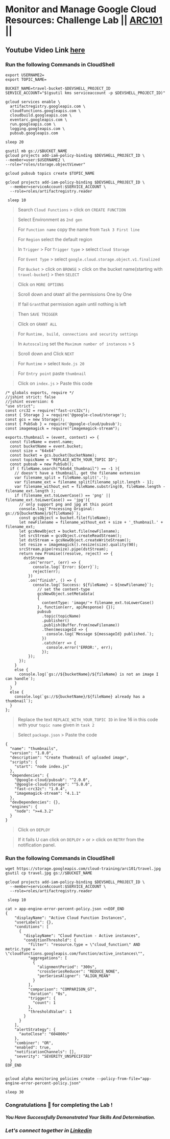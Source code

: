 # Monitor and Manage Google Cloud Resources: Challenge Lab || [ARC101](https://www.cloudskillsboost.google/focuses/60441?parent=catalog) ||

## Youtube Video Link [here]()

### Run the following Commands in CloudShell

```
export USERNAME2=
export TOPIC_NAME=
```
```
BUCKET_NAME=travel-bucket-$DEVSHELL_PROJECT_ID
SERVICE_ACCOUNT="$(gsutil kms serviceaccount -p $DEVSHELL_PROJECT_ID)"

gcloud services enable \
  artifactregistry.googleapis.com \
  cloudfunctions.googleapis.com \
  cloudbuild.googleapis.com \
  eventarc.googleapis.com \
  run.googleapis.com \
  logging.googleapis.com \
  pubsub.googleapis.com

sleep 20

gsutil mb gs://$BUCKET_NAME
gcloud projects add-iam-policy-binding $DEVSHELL_PROJECT_ID \
--member=user:$USERNAME2 \
--role="roles/storage.objectViewer"

gcloud pubsub topics create $TOPIC_NAME

gcloud projects add-iam-policy-binding $DEVSHELL_PROJECT_ID \
  --member=serviceAccount:$SERVICE_ACCOUNT \
  --role=roles/artifactregistry.reader

 sleep 10

```
> Search ```Cloud Functions``` > click on ```CREATE FUNCTION```

> Select Environment as ``2nd gen``

> For ``Function name`` copy the name from ``Task 3 First line``

> For ``Region`` select the default region

> In `Trigger` > For ``Trigger type`` > select ``Cloud Storage``

> For ``Event Type`` > select ``google.cloud.storage.object.v1.finalized``

> For ``Bucket`` > click on ```BROWSE``` > click on the bucket name(starting with ```travel-bucket```) > then ``SELECT``

> Click on `MORE OPTIONS`

> Scroll down and `GRANT` all the permissions One by One

> If fail ``Grant``that permission again until nothing is left

> Then ``SAVE TRIGGER``

> Click on ``GRANT ALL``

> For `` Runtime, build, connections and security settings ``

> In ``Autoscaling`` set the ```Maximum number of instances``` > `5`

> Scroll down and Click ```NEXT```

> For ``Runtime`` > select ``Node.js 20``

> For ``Entry point`` paste `thumbnail`

> Click on ``index.js`` > Paste this code
```
/* globals exports, require */
//jshint strict: false
//jshint esversion: 6
"use strict";
const crc32 = require("fast-crc32c");
const { Storage } = require('@google-cloud/storage');
const gcs = new Storage();
const { PubSub } = require('@google-cloud/pubsub');
const imagemagick = require("imagemagick-stream");

exports.thumbnail = (event, context) => {
  const fileName = event.name;
  const bucketName = event.bucket;
  const size = "64x64"
  const bucket = gcs.bucket(bucketName);
  const topicName = "REPLACE_WITH_YOUR_TOPIC ID";
  const pubsub = new PubSub();
  if ( fileName.search("64x64_thumbnail") == -1 ){
    // doesn't have a thumbnail, get the filename extension
    var filename_split = fileName.split('.');
    var filename_ext = filename_split[filename_split.length - 1];
    var filename_without_ext = fileName.substring(0, fileName.length - filename_ext.length );
    if (filename_ext.toLowerCase() == 'png' || filename_ext.toLowerCase() == 'jpg'){
      // only support png and jpg at this point
      console.log(`Processing Original: gs://${bucketName}/${fileName}`);
      const gcsObject = bucket.file(fileName);
      let newFilename = filename_without_ext + size + '_thumbnail.' + filename_ext;
      let gcsNewObject = bucket.file(newFilename);
      let srcStream = gcsObject.createReadStream();
      let dstStream = gcsNewObject.createWriteStream();
      let resize = imagemagick().resize(size).quality(90);
      srcStream.pipe(resize).pipe(dstStream);
      return new Promise((resolve, reject) => {
        dstStream
          .on("error", (err) => {
            console.log(`Error: ${err}`);
            reject(err);
          })
          .on("finish", () => {
            console.log(`Success: ${fileName} → ${newFilename}`);
              // set the content-type
              gcsNewObject.setMetadata(
              {
                contentType: 'image/'+ filename_ext.toLowerCase()
              }, function(err, apiResponse) {});
              pubsub
                .topic(topicName)
                .publisher()
                .publish(Buffer.from(newFilename))
                .then(messageId => {
                  console.log(`Message ${messageId} published.`);
                })
                .catch(err => {
                  console.error('ERROR:', err);
                });
          });
      });
    }
    else {
      console.log(`gs://${bucketName}/${fileName} is not an image I can handle`);
    }
  }
  else {
    console.log(`gs://${bucketName}/${fileName} already has a thumbnail`);
  }
};
```

> Replace the text ``REPLACE_WITH_YOUR_TOPIC ID`` in line 16 in this code with your ```topic name``` given in ```task 2```

> Select ``package.json`` > Paste the code
```
{
  "name": "thumbnails",
  "version": "1.0.0",
  "description": "Create Thumbnail of uploaded image",
  "scripts": {
    "start": "node index.js"
  },
  "dependencies": {
    "@google-cloud/pubsub": "^2.0.0",
    "@google-cloud/storage": "^5.0.0",
    "fast-crc32c": "1.0.4",
    "imagemagick-stream": "4.1.1"
  },
  "devDependencies": {},
  "engines": {
    "node": ">=4.3.2"
  }
}
```

> Click on `DEPLOY`

> If it fails U can click on ``DEPLOY`` > or > click on ``RETRY`` from the notification panel.

### Run the following Commands in CloudShell
```
wget https://storage.googleapis.com/cloud-training/arc101/travel.jpg
gsutil cp travel.jpg gs://$BUCKET_NAME

gcloud projects add-iam-policy-binding $DEVSHELL_PROJECT_ID \
  --member=serviceAccount:$SERVICE_ACCOUNT \
  --role=roles/artifactregistry.reader

 sleep 10

cat > app-engine-error-percent-policy.json <<EOF_END
{
    "displayName": "Active Cloud Function Instances",
    "userLabels": {},
    "conditions": [
      {
        "displayName": "Cloud Function - Active instances",
        "conditionThreshold": {
          "filter": "resource.type = \"cloud_function\" AND metric.type = \"cloudfunctions.googleapis.com/function/active_instances\"",
          "aggregations": [
            {
              "alignmentPeriod": "300s",
              "crossSeriesReducer": "REDUCE_NONE",
              "perSeriesAligner": "ALIGN_MEAN"
            }
          ],
          "comparison": "COMPARISON_GT",
          "duration": "0s",
          "trigger": {
            "count": 1
          },
          "thresholdValue": 1
        }
      }
    ],
    "alertStrategy": {
      "autoClose": "604800s"
    },
    "combiner": "OR",
    "enabled": true,
    "notificationChannels": [],
    "severity": "SEVERITY_UNSPECIFIED"
  }
EOF_END


gcloud alpha monitoring policies create --policy-from-file="app-engine-error-percent-policy.json"

sleep 30

```

### Congratulations 🎉 for completing the Lab !

##### *You Have Successfully Demonstrated Your Skills And Determination.*

### *Let's connect together in [Linkedin](https://www.linkedin.com/in/soumen-kumar-26364a271/)*
